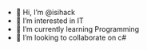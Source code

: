 - 👋 Hi, I’m @isihack
- 👀 I’m interested in IT
- 🌱 I’m currently learning Programming
- 💞️ I’m looking to collaborate on c#

<!---
isihack/isihack is a ✨ special ✨ repository because its `README.md` (this file) appears on your GitHub profile.
You can click the Preview link to take a look at your changes.
--->
